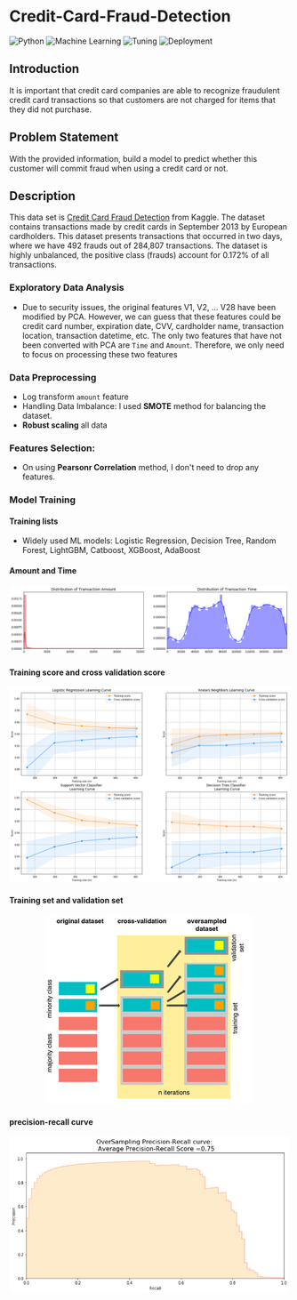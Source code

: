 # Credit-Card-Fraud-Detection

![Python](https://img.shields.io/badge/Python-3.8.10-blue.svg)
![Machine Learning](https://img.shields.io/badge/Machine%20Learning-LightGBM-orange)
![Tuning](https://img.shields.io/badge/Tuning-Optuna-red)
![Deployment](https://img.shields.io/badge/Dashboard-Plotly-purple)

## Introduction
It is important that credit card companies are able to recognize fraudulent credit card transactions so that customers are not charged for items that they did not purchase.

## Problem Statement
With the provided information, build a model to predict whether this customer will commit fraud when using a credit card or not.

## Description
This data set is [Credit Card Fraud Detection](https://www.kaggle.com/datasets/mlg-ulb/creditcardfraud) from Kaggle. The dataset contains transactions made by credit cards in September 2013 by European cardholders. This dataset presents transactions that occurred in two days, where we have 492 frauds out of 284,807 transactions. The dataset is highly unbalanced, the positive class (frauds) account for 0.172% of all transactions.

### Exploratory Data Analysis
* Due to security issues, the original features V1, V2, ... V28 have been modified by PCA. However, we can guess that these features could be credit card number, expiration date, CVV, cardholder name, transaction location, transaction datetime, etc.
The only two features that have not been converted with PCA are ```Time``` and ```Amount```. Therefore, we only need to focus on processing these two features

### Data Preprocessing
* Log transform ```amount``` feature
* Handling Data Imbalance: I used **SMOTE** method for balancing the dataset. 
* **Robust scaling** all data

### Features Selection:
* On using **Pearsonr Correlation** method, I don't need to drop any features.

### Model Training

#### Training lists
* Widely used ML models: Logistic Regression, Decision Tree, Random Forest, LightGBM, Catboost, XGBoost, AdaBoost
#### Amount and Time

<p align='center'>
    <img src="download (5).png"/>
</p>

#### Training score and cross validation score

<p align='center'>
    <img src="download (3).png"/>
</p>

#### Training set and validation set

<p align='center'>
    <img src="9101820.jpg"/>
</p>

#### precision-recall curve
<p align='center'>
    <img src="download (6).png"/>
</p>
